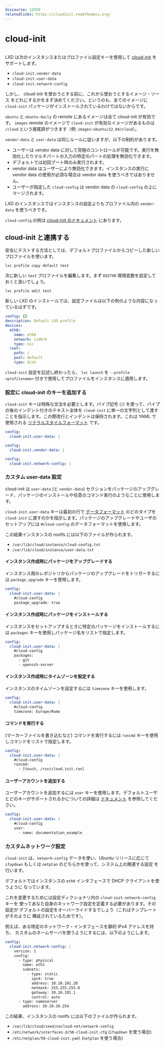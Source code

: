 ```yaml
---
discourse: 12559
relatedlinks: https://cloudinit.readthedocs.org/
---
```


# cloud-init

```{youtube} https://www.youtube.com/watch?v=8OCG15TAldI
```

LXD は次のインスタンスまたはプロファイル設定キーを使用して [cloud-init](https://launchpad.net/cloud-init) をサポートします。

* `cloud-init.vendor-data`
* `cloud-init.user-data`
* `cloud-init.network-config`

しかし、 cloud-init を使おうとする前に、これから使おうとするイメージ・ソース
をどれにするかをまず決めてください。というのも、全てのイメージに
`cloud-init` パッケージがインストールされているわけではないからです。

`ubuntu` と `ubuntu-daily` の remote にあるイメージは全て cloud-init が有効です。
`images` remote のイメージで `cloud-init` が有効なイメージがあるものは `/cloud` という接尾辞がつきます（例: `images:ubuntu/22.04/cloud`）。

`vendor-data` と `user-data` は同じルールに従いますが、以下の制約があります。

* ユーザーは vendor data に対して究極のコントロールが可能です。実行を無効化したりマルチパートの入力の特定のパートの処理を無効化できます。
* デフォルトでは初回ブート時のみ実行されます。
* vendor data はユーザーにより無効化できます。インスタンスの実行に vendor data の使用が必須な場合は vendor data を使うべきではありません。
* ユーザーが指定した `cloud-config` は vendor data の `cloud-config` の上にマージされます。

LXD のインスタンスではインスタンスの設定よりもプロファイル内の `vendor-data` を使うべきです。

`cloud-config` の例は [cloud-init のドキュメント](https://cloudinit.readthedocs.io/en/latest/topics/examples.html) にあります。

## cloud-init と連携する

安全にテストする方法としては、デフォルトプロファイルからコピーした新しいプロファイルを使います。

    lxc profile copy default test

次に新しい `test` プロファイルを編集します。まず `EDITOR` 環境変数を設定しておくと良いでしょう。

    lxc profile edit test

新しい LXD のインストールでは、設定ファイルは以下の例のような内容になっているはずです。

```yaml
config: {}
description: Default LXD profile
devices:
  eth0:
    name: eth0
    network: lxdbr0
    type: nic
  root:
    path: /
    pool: default
    type: disk
```

`cloud-init` 設定を記述し終わったら、 `lxc launch` を `--profile <profilename>` 付きで使用してプロファイルをインスタンスに適用します。

### 設定に cloud-init のキーを追加する

`cloud-init` キーは特殊な文法を必要とします。パイプ記号 (`|`) を使って、パイプの後のインデント付きのテキスト全体を `cloud-init` に単一の文字列として渡すことを指示します。この際改行とインデントは保持されます。これは YAML で使用される [リテラルスタイルフォーマット](https://yaml.org/spec/1.2.2/#812-literal-style) です。

```yaml
config:
  cloud-init.user-data: |
```

```yaml
config:
  cloud-init.vendor-data: |
```

```yaml
config:
  cloud-init.network-config: |
```

### カスタム user-data 設定

cloud-init は `user-data` (と `vendor-data`) セクションをパッケージのアップグレード、パッケージのインストールや任意のコマンド実行のようなことに使用します。

`cloud-init.user-data` キーは最初の行で [データフォーマット](https://cloudinit.readthedocs.io/en/latest/topics/format.html) のどのタイプを `cloud-init` に渡すのかを指示します。パッケージのアップグレードやユーザのセットアップには `#cloud-config` のデータフォーマットを使用します。

この結果インスタンスの rootfs には以下のファイルが作られます。

* `/var/lib/cloud/instance/cloud-config.txt`
* `/var/lib/cloud/instance/user-data.txt`

#### インスタンス作成時にパッケージをアップグレードする

インスタンス用のレポジトリからパッケージのアップグレードをトリガーするには `package_upgrade` キーを使用します。

```yaml
config:
  cloud-init.user-data: |
    #cloud-config
    package_upgrade: true
```

#### インスタンス作成時にパッケージをインストールする

インスタンスをセットアップするときに特定のパッケージをインストールするには `packages` キーを使用しパッケージ名をリストで指定します。

```yaml
config:
  cloud-init.user-data: |
    #cloud-config
    packages:
      - git
      - openssh-server
```

#### インスタンス作成時にタイムゾーンを設定する

インスタンスのタイムゾーンを設定するには `timezone` キーを使用します。

```yaml
config:
  cloud-init.user-data: |
    #cloud-config
    timezone: Europe/Rome
```

#### コマンドを実行する

(マーカーファイルを書き込むなど) コマンドを実行するには `runcmd` キーを使用しコマンドをリストで指定します。

```yaml
config:
  cloud-init.user-data: |
    #cloud-config
    runcmd:
      - [touch, /run/cloud.init.ran]
```

#### ユーザーアカウントを追加する

ユーザーアカウントを追加するには `user` キーを使用します。デフォルトユーザとどのキーがサポートされるかについての詳細は [ドキュメント](https://cloudinit.readthedocs.io/en/latest/topics/examples.html#including-users-and-groups) を参照してください。

```yaml
config:
  cloud-init.user-data: |
    #cloud-config
    user:
      - name: documentation_example
```

### カスタムネットワーク設定

`cloud-init` は、`network-config` データを使い、Ubuntu リリースに応じて
`ifupdown` もしくは `netplan` のどちらかを使って、システム上の関連する設定
を行います。

デフォルトではインスタンスの `eth0` インタフェースで DHCP クライアントを使うように
なっています。

これを変更するためには設定ディクショナリ内の `cloud-init.network-config` キーを
使ってあなた自身のネットワーク設定を定義する必要があります。その設定が
デフォルトの設定をオーバーライドするでしょう（これはテンプレートがそのように
構成されているためです）。

例えば、ある特定のネットワーク・インタフェースを静的 IPv4 アドレスを持ち、
カスタムのネームサーバを使うようにするには、以下のようにします。

```yaml
config:
  cloud-init.network-config: |
    version: 1
    config:
      - type: physical
        name: eth1
        subnets:
          - type: static
            ipv4: true
            address: 10.10.101.20
            netmask: 255.255.255.0
            gateway: 10.10.101.1
            control: auto
      - type: nameserver
        address: 10.10.10.254
```

この結果、インスタンスの rootfs には以下のファイルが作られます。

 * `/var/lib/cloud/seed/nocloud-net/network-config`
 * `/etc/network/interfaces.d/50-cloud-init.cfg` (`ifupdown` を使う場合)
 * `/etc/netplan/50-cloud-init.yaml` (`netplan` を使う場合)
